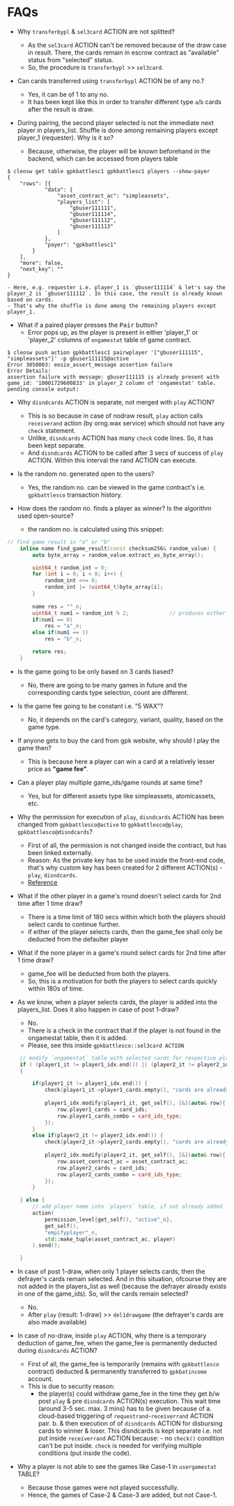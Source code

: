 # FAQs
* Why `transferbypl` & `sel3card` ACTION are not splitted?
	- As the `sel3card` ACTION can't be removed because of the draw case in result. There, the cards remain in escrow contract as "available" status from "selected" status.
	- So, the procedure is `transferbypl` >> `sel3card`.

* Can cards transferred using `transferbypl` ACTION be of any no.?
	- Yes, it can be of 1 to any no.
	- It has been kept like this in order to transfer different type `a`/`b` cards after the result is draw.

* During pairing, the second player selected is not the immediate next player in players_list. Shuffle is done among remaining players except player_1 (requester). Why is it so?
	- Because, otherwise, the player will be known beforehand in the backend, which can be accessed from players table
```
$ cleosw get table gpkbattlesc1 gpkbattlesc1 players --show-payer
{
	"rows": [{
			"data": {
				"asset_contract_ac": "simpleassets",
				"players_list": [
					"gbuser111111",
					"gbuser111114",
					"gbuser111112",
					"gbuser111113"
				]
			},
			"payer": "gpkbattlesc1"
		}
	],
	"more": false,
	"next_key": ""
}
```

	- Here, e.g. requester i.e. player_1 is `gbuser111114` & let's say the player_2 is `gbuser111112`. In this case, the result is already known based on cards.
	- That's why the shuffle is done among the remaining players except player_1.

* What if a paired player presses the <kbd>Pair</kbd> button?
	- Error pops up, as the player is present in either 'player_1' or 'player_2' columns of `ongamestat` table of game contract.
```console
$ cleosw push action gpkbattlesc1 pairwplayer '["gbuser111115", "simpleassets"]' -p gbuser111115@active
Error 3050003: eosio_assert_message assertion failure
Error Details:
assertion failure with message: gbuser111115 is already present with game_id: '10001729600833' in player_2 column of 'ongamestat' table.
pending console output:
```

* Why `disndcards` ACTION is separate, not merged with `play` ACTION?
	- This is so because in case of nodraw result, `play` action calls `receiverand` action (by orng.wax service) which should not have any `check` statement.
	- Unlike, `disndcards` ACTION has many `check` code lines. So, it has been kept separate.
	- And `disndcards` ACTION to be called after 3 secs of success of `play` ACTION. Within this interval the rand ACTION can execute.

* Is the random no. generated open to the users?
	- Yes, the random no. can be viewed in the game contract's i.e. `gpkbattlesco` transaction history.

* How does the random no. finds a player as winner? Is the algorithm used open-source?
	- the random no. is calculated using this snippet:
```cpp
// find game result in "a" or "b"
	inline name find_game_result(const checksum256& random_value) {
	    auto byte_array = random_value.extract_as_byte_array();

	    uint64_t random_int = 0;
	    for (int i = 0; i < 8; i++) {
	        random_int <<= 8;
	        random_int |= (uint64_t)byte_array[i];
	    }
	    
	    name res = ""_n;
	    uint64_t num1 = random_int % 2;				// produces either 0 or 1
		if(num1 == 0)
			res = "a"_n;
		else if(num1 == 1)
			res = "b"_n;

		return res;
	}
```

* Is the game going to be only based on 3 cards based?
	- No, there are going to be many games in future and the corresponding cards type selection, count are different.

* Is the game fee going to be constant i.e. "5 WAX"?
	- No, it depends on the card's category, variant, quality, based on the game type.

* If anyone gets to buy the card from gpk website, why should I play the game then?
	- This is because here a player can win a card at a relatively lesser price as __"game fee"__.

* Can a player play multiple game_ids/game rounds at same time?
	- Yes, but for different assets type like simpleassets, atomicassets, etc.

* Why the permission for execution of `play`, `disndcards` ACTION has been changed from `gpkbattlesco@active` to `gpkbattlesco@play`, `gpkbattlesco@disndcards`?
	- First of all, the permission is not changed inside the contract, but has been linked externally.
	- Reason: As the private key has to be used inside the front-end code, that's why custom key has been created for 2 different ACTION(s) - `play`, `disndcards`.
	- [Reference](https://developers.eos.io/welcome/v2.0/getting-started/smart-contract-development/linking-custom-permission)

* What if the other player in a game's round doesn't select cards for 2nd time after 1 time draw?
	- There is a time limit of 180 secs within which both the players should select cards to continue further.
	- if either of the player selects cards, then the game_fee shall only be deducted from the defaulter player

* What if the none player in a game's round select cards for 2nd time after 1 time draw?
	- game_fee will be deducted from both the players.
	- So, this is a motivation for both the players to select cards quickly within 180s of time.

* As we know, when a player selects cards, the player is added into the players_list. Does it also happen in case of post 1-draw?
	- No.
	- There is a check in the contract that if the player is not found in the ongamestat table, then it is added.
	- Please, see this inside `gpkbattlesco::sel3card ACTION`
```cpp
	// modify `ongamestat` table with selected cards for respective players
	if ( (player1_it != player1_idx.end()) || (player2_it != player2_idx.end()) ) 					// player found in game_table (after 1 draw)
	{

		if(player1_it != player1_idx.end()) {
			check(player1_it->player1_cards.empty(), "cards are already present for this player. So, can't select cards again.");
			
			player1_idx.modify(player1_it, get_self(), [&](auto& row){
				row.player1_cards = card_ids;
				row.player1_cards_combo = card_ids_type;
			});
		}
		else if(player2_it != player2_idx.end()) {
			check(player2_it->player2_cards.empty(), "cards are already present for this player. So, can't select cards again.");
			
			player2_idx.modify(player2_it, get_self(), [&](auto& row){
				row.asset_contract_ac = asset_contract_ac;
				row.player2_cards = card_ids;
				row.player2_cards_combo = card_ids_type;
			});
		}

	} else {											 										// player NOT found in game_table
		// add player name into `players` table, if not already added
		action(
			permission_level{get_self(), "active"_n},
			get_self(),
			"empifyplayer"_n,
			std::make_tuple(asset_contract_ac, player)
		).send();

	}
```
* In case of post 1-draw, when only 1 player selects cards, then the defrayer's cards remain selected. And in this situation, ofcourse they are not added in the players_list as well (because the defrayer already exists in one of the game_ids). So, will the cards remain selected?
	- No.
	- After `play` (result: 1-draw) >> `del1drawgame` (the defrayer's cards are also made available)

* In case of no-draw, inside `play` ACTION, why there is a temporary deduction of game_fee, when the game_fee is permanently deducted during `disndcards` ACTION?
	- First of all, the game_fee is temporarily (remains with `gpkbattlesco` contract) deducted & permanently transferred to `gpkbatincome` account.
	- This is due to security reason:
		+ the player(s) could withdraw game_fee in the time they get b/w post `play` & pre `disndcards` ACTION(s) execution. This wait time (around 3-5 sec. max. 3 mins) has to be given because of 
			a. cloud-based triggering of `requestrand`-`receiverrand` ACTION pair.
			b. & then execution of of `disndcards` ACTION for disbursing cards to winner & loser. This disndcards is kept separate i.e. not put inside `receiverrand` ACTION because:
				- no `check()` condition can't be put inside. `check` is needed for verifying multiple conditions (put inside the code).

* Why a player is not able to see the games like Case-1 in `usergamestat` TABLE?
	- Because those games were not played successfully.
	- Hence, the games of Case-2 & Case-3 are added, but not Case-1.